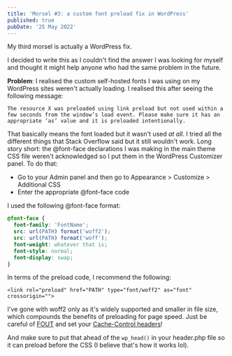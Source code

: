 ```yaml
---
title: 'Morsel #3: a custom font preload fix in WordPress'
published: true
pubDate: '25 May 2022'
---
```


My third morsel is actually a WordPress fix.

I decided to write this as I couldn't find the answer I was looking for myself and thought it might help anyone who had the same problem in the future.

**Problem**: I realised the custom self-hosted fonts I was using on my WordPress sites weren't actually loading. I realised this after seeing the following message: 

```The resource X was preloaded using link preload but not used within a few seconds from the window’s load event. Please make sure it has an appropriate ‘as’ value and it is preloaded intentionally.```

That basically means the font loaded but it wasn't used _at all_. I tried all the different things that Stack Overflow said but it still wouldn't work. Long story short: the @font-face declarations I was making in the main theme CSS file weren't acknowledged so I put them in the WordPress Customizer panel. To do that:

* Go to your Admin panel and then go to Appearance > Customize > Additional CSS
* Enter the appropriate @font-face code

I used the following @font-face format:

```css
@font-face {
  font-family: 'FontName';
  src: url(PATH) format('woff2');
  src: url(PATH) format('woff');
  font-weight: whatever that is;
  font-style: normal;
  font-display: swap;
}
```

In terms of the preload code, I recommend the following:

```<link rel="preload" href="PATH" type="font/woff2" as="font" crossorigin="">```

I've gone with woff2 only as it's widely supported and smaller in file size, which compounds the benefits of preloading for page speed. Just be careful of [FOUT](https://fonts.google.com/knowledge/glossary/fout) and set your [Cache-Control headers](https://developer.mozilla.org/en-US/docs/Web/HTTP/Headers/Cache-Control)!

And make sure to put that ahead of the ```wp_head()``` in your header.php file so it can preload before the CSS (I believe that's how it works lol).